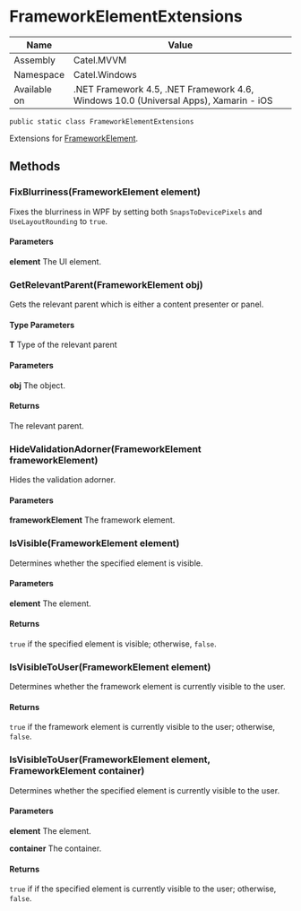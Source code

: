 

# FrameworkElementExtensions

Name|Value
---|---
Assembly|Catel.MVVM
Namespace|Catel.Windows
Available on|.NET Framework 4.5, .NET Framework 4.6, Windows 10.0 (Universal Apps), Xamarin - iOS

```
public static class FrameworkElementExtensions
```

Extensions for [FrameworkElement](#).



## Methods

### FixBlurriness(FrameworkElement element)

Fixes the blurriness in WPF by setting both ```SnapsToDevicePixels``` and
    ```UseLayoutRounding``` to ```true```.

#### Parameters

**element**
The UI element.



### GetRelevantParent<T>(FrameworkElement obj)

Gets the relevant parent which is either a content presenter or panel.

#### Type Parameters

**T**
Type of the relevant parent

#### Parameters

**obj**
The object.

#### Returns

The relevant parent.



### HideValidationAdorner(FrameworkElement frameworkElement)

Hides the validation adorner.

#### Parameters

**frameworkElement**
The framework element.



### IsVisible(FrameworkElement element)

Determines whether the specified element is visible.

#### Parameters

**element**
The element.

#### Returns

```true``` if the specified element is visible; otherwise, ```false```.



### IsVisibleToUser(FrameworkElement element)

Determines whether the framework element is currently visible to the user.

#### Returns

```true``` if the framework element is currently visible to the user; otherwise, ```false```.



### IsVisibleToUser(FrameworkElement element, FrameworkElement container)

Determines whether the specified element is currently visible to the user.

#### Parameters

**element**
The element.

**container**
The container.

#### Returns

```true``` if if the specified element is currently visible to the user; otherwise, ```false```.




